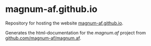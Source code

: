 # magnum-af.github.io
Repository for hosting the website [magnum-af.github.io](https://magnum-af.github.io/).

Generates the html-documentation for the *magnum.af* project from [github.com/magnum-af/magnum.af](https://github.com/magnum-af/magnum.af). 
